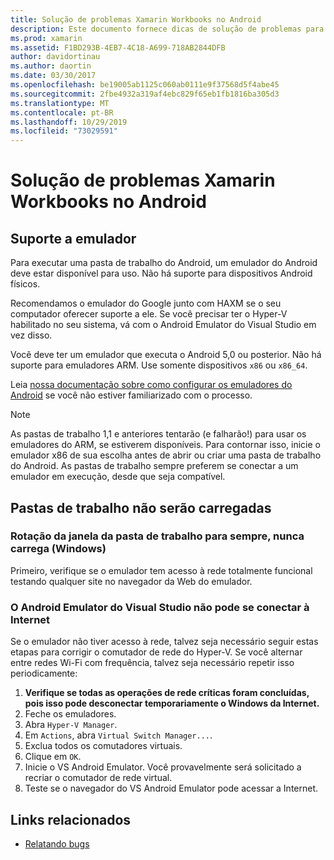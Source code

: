 ```yaml
---
title: Solução de problemas Xamarin Workbooks no Android
description: Este documento fornece dicas de solução de problemas para trabalhar com o Xamarin Workbooks no Android. Ele aborda o suporte do emulador, pastas de trabalho que não serão carregadas e outros tópicos.
ms.prod: xamarin
ms.assetid: F1BD293B-4EB7-4C18-A699-718AB2844DFB
author: davidortinau
ms.author: daortin
ms.date: 03/30/2017
ms.openlocfilehash: be19005ab1125c060ab0111e9f37568d5f4abe45
ms.sourcegitcommit: 2fbe4932a319af4ebc829f65eb1fb1816ba305d3
ms.translationtype: MT
ms.contentlocale: pt-BR
ms.lasthandoff: 10/29/2019
ms.locfileid: "73029591"
---
```

# <a name="troubleshooting-xamarin-workbooks-on-android"></a>Solução de problemas Xamarin Workbooks no Android

## <a name="emulator-support"></a>Suporte a emulador

Para executar uma pasta de trabalho do Android, um emulador do Android deve estar disponível para uso. Não há suporte para dispositivos Android físicos.

Recomendamos o emulador do Google junto com HAXM se o seu computador oferecer suporte a ele.
Se você precisar ter o Hyper-V habilitado no seu sistema, vá com o Android Emulator do Visual Studio em vez disso.

Você deve ter um emulador que executa o Android 5,0 ou posterior. Não há suporte para emuladores ARM. Use somente dispositivos `x86` ou `x86_64`.

Leia [nossa documentação sobre como configurar os emuladores do Android][android-emu] se você não estiver familiarizado com o processo.

> [!NOTE]
> As pastas de trabalho 1,1 e anteriores tentarão (e falharão!) para usar os emuladores do ARM, se estiverem disponíveis. Para contornar isso, inicie o emulador x86 de sua escolha antes de abrir ou criar uma pasta de trabalho do Android. As pastas de trabalho sempre preferem se conectar a um emulador em execução, desde que seja compatível.

## <a name="workbooks-wont-load"></a>Pastas de trabalho não serão carregadas

### <a name="workbook-window-spins-forever-never-loads-windows"></a>Rotação da janela da pasta de trabalho para sempre, nunca carrega (Windows)

Primeiro, verifique se o emulador tem acesso à rede totalmente funcional testando qualquer site no navegador da Web do emulador.

### <a name="visual-studio-android-emulator-cannot-connect-to-the-internet"></a>O Android Emulator do Visual Studio não pode se conectar à Internet

Se o emulador não tiver acesso à rede, talvez seja necessário seguir estas etapas para corrigir o comutador de rede do Hyper-V. Se você alternar entre redes Wi-Fi com frequência, talvez seja necessário repetir isso periodicamente:

1. **Verifique se todas as operações de rede críticas foram concluídas, pois isso pode desconectar temporariamente o Windows da Internet.**
1. Feche os emuladores.
1. Abra `Hyper-V Manager`.
1. Em `Actions`, abra `Virtual Switch Manager...`.
1. Exclua todos os comutadores virtuais.
1. Clique em `OK`.
1. Inicie o VS Android Emulator. Você provavelmente será solicitado a recriar o comutador de rede virtual.
1. Teste se o navegador do VS Android Emulator pode acessar a Internet.

[android-emu]: ~/android/deploy-test/debugging/debug-on-emulator.md

## <a name="related-links"></a>Links relacionados

- [Relatando bugs](~/tools/workbooks/install.md#reporting-bugs)

